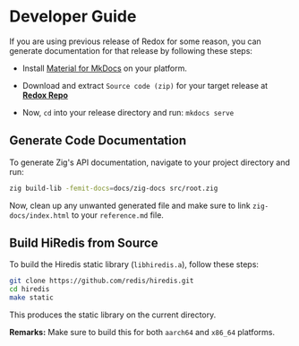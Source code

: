 # Developer Guide

If you are using previous release of Redox for some reason, you can generate documentation for that release by following these steps:

- Install [Material for MkDocs](https://squidfunk.github.io/mkdocs-material/getting-started/) on your platform.

- Download and extract `Source code (zip)` for your target release at [**Redox Repo**](https://github.com/bitlaab-blitz/redox)

- Now, `cd` into your release directory and run: `mkdocs serve`

## Generate Code Documentation

To generate Zig's API documentation, navigate to your project directory and run:

```sh
zig build-lib -femit-docs=docs/zig-docs src/root.zig
```

Now, clean up any unwanted generated file and make sure to link `zig-docs/index.html` to your `reference.md` file.

## Build HiRedis from Source

To build the Hiredis static library (`libhiredis.a`), follow these steps:

```sh
git clone https://github.com/redis/hiredis.git
cd hiredis
make static
```

This produces the static library on the current directory.

**Remarks:** Make sure to build this for both `aarch64` and `x86_64` platforms. 